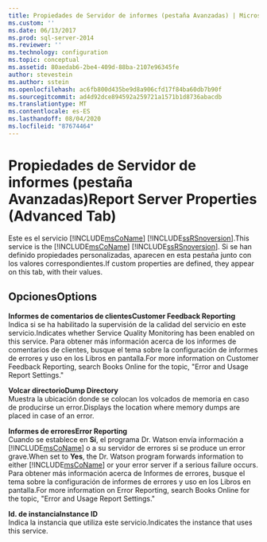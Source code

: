 ```yaml
---
title: Propiedades de Servidor de informes (pestaña Avanzadas) | Microsoft Docs
ms.custom: ''
ms.date: 06/13/2017
ms.prod: sql-server-2014
ms.reviewer: ''
ms.technology: configuration
ms.topic: conceptual
ms.assetid: 80aedab6-2be4-409d-88ba-2107e96345fe
author: stevestein
ms.author: sstein
ms.openlocfilehash: ac6fb800d435be9d8a906cfd17f84ba60db7b90f
ms.sourcegitcommit: ad4d92dce894592a259721a1571b1d8736abacdb
ms.translationtype: MT
ms.contentlocale: es-ES
ms.lasthandoff: 08/04/2020
ms.locfileid: "87674464"
---
```

# <a name="report-server-properties-advanced-tab"></a><span data-ttu-id="9a618-102">Propiedades de Servidor de informes (pestaña Avanzadas)</span><span class="sxs-lookup"><span data-stu-id="9a618-102">Report Server Properties (Advanced Tab)</span></span>
  <span data-ttu-id="9a618-103">Este es el servicio [!INCLUDE[msCoName](../../includes/msconame-md.md)] [!INCLUDE[ssRSnoversion](../../includes/ssrsnoversion-md.md)].</span><span class="sxs-lookup"><span data-stu-id="9a618-103">This service is the [!INCLUDE[msCoName](../../includes/msconame-md.md)] [!INCLUDE[ssRSnoversion](../../includes/ssrsnoversion-md.md)].</span></span> <span data-ttu-id="9a618-104">Si se han definido propiedades personalizadas, aparecen en esta pestaña junto con los valores correspondientes.</span><span class="sxs-lookup"><span data-stu-id="9a618-104">If custom properties are defined, they appear on this tab, with their values.</span></span>  
  
## <a name="options"></a><span data-ttu-id="9a618-105">Opciones</span><span class="sxs-lookup"><span data-stu-id="9a618-105">Options</span></span>  
 <span data-ttu-id="9a618-106">**Informes de comentarios de clientes**</span><span class="sxs-lookup"><span data-stu-id="9a618-106">**Customer Feedback Reporting**</span></span>  
 <span data-ttu-id="9a618-107">Indica si se ha habilitado la supervisión de la calidad del servicio en este servicio.</span><span class="sxs-lookup"><span data-stu-id="9a618-107">Indicates whether Service Quality Monitoring has been enabled on this service.</span></span> <span data-ttu-id="9a618-108">Para obtener más información acerca de los informes de comentarios de clientes, busque el tema sobre la configuración de informes de errores y uso en los Libros en pantalla.</span><span class="sxs-lookup"><span data-stu-id="9a618-108">For more information on Customer Feedback Reporting, search Books Online for the topic, "Error and Usage Report Settings."</span></span>  
  
 <span data-ttu-id="9a618-109">**Volcar directorio**</span><span class="sxs-lookup"><span data-stu-id="9a618-109">**Dump Directory**</span></span>  
 <span data-ttu-id="9a618-110">Muestra la ubicación donde se colocan los volcados de memoria en caso de producirse un error.</span><span class="sxs-lookup"><span data-stu-id="9a618-110">Displays the location where memory dumps are placed in case of an error.</span></span>  
  
 <span data-ttu-id="9a618-111">**Informes de errores**</span><span class="sxs-lookup"><span data-stu-id="9a618-111">**Error Reporting**</span></span>  
 <span data-ttu-id="9a618-112">Cuando se establece en **Sí**, el programa Dr. Watson envía información a [!INCLUDE[msCoName](../../includes/msconame-md.md)] o a su servidor de errores si se produce un error grave.</span><span class="sxs-lookup"><span data-stu-id="9a618-112">When set to **Yes**, the Dr. Watson program forwards information to either [!INCLUDE[msCoName](../../includes/msconame-md.md)] or your error server if a serious failure occurs.</span></span> <span data-ttu-id="9a618-113">Para obtener más información acerca de Informes de errores, busque el tema sobre la configuración de informes de errores y uso en los Libros en pantalla.</span><span class="sxs-lookup"><span data-stu-id="9a618-113">For more information on Error Reporting, search Books Online for the topic, "Error and Usage Report Settings."</span></span>  
  
 <span data-ttu-id="9a618-114">**Id. de instancia**</span><span class="sxs-lookup"><span data-stu-id="9a618-114">**Instance ID**</span></span>  
 <span data-ttu-id="9a618-115">Indica la instancia que utiliza este servicio.</span><span class="sxs-lookup"><span data-stu-id="9a618-115">Indicates the instance that uses this service.</span></span>  
  
  

